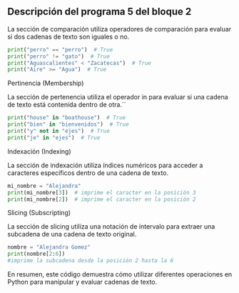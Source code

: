 ## Descripción del programa 5 del bloque 2
La sección de comparación utiliza operadores de
comparación para evaluar si dos cadenas de texto son iguales o no.
```python
print("perro" == "perro")  # True
print("perro" != "gato")  # True
print("Aguascalientes" < "Zacatecas")  # True
print("Aire" >= "Agua")  # True
```

Pertinencia (Membership)

La sección de pertenencia utiliza el operador in para evaluar si una cadena de texto está contenida dentro de otra.´´
```python
print("house" in "boathouse")  # True
print("bien" in "bienvenidos")  # True
print("y" not in "ejes")  # True
print("je" in "ejes")  # True
```

Indexación (Indexing)

La sección de indexación utiliza índices numéricos para acceder a caracteres
específicos dentro de una cadena de texto.
``` python
mi_nombre = "Alejandra"
print(mi_nombre[3])  # imprime el caracter en la posición 3
print(mi_nombre[2])  # imprime el caracter en la posición 2
```

Slicing (Subscripting)

La sección de slicing utiliza una notación de intervalo
para extraer una subcadena de una cadena de texto original.

``` python
nombre = "Alejandra Gomez"
print(nombre[2:6]) 
#imprime la subcadena desde la posición 2 hasta la 6
``` 

En resumen, este código demuestra cómo utilizar diferentes operaciones en Python para manipular y evaluar cadenas de texto.
